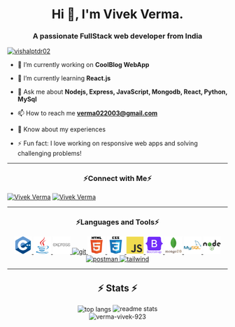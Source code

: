 <!-- <img align="right" src="https://visitor-badge.laobi.icu/badge?page_id=verma-vivek-923.verma-vivek-923" />

<h1 align="center">
    <img src="https://readme-typing-svg.herokuapp.com/?font=Righteous&size=35&center=true&vCenter=true&width=500&height=70&duration=4000&lines=Hi+There!+👋;+I'm+Vivek+Verma!;" />
</h1> -->
<h1 align="center">Hi 👋, I'm Vivek Verma.</h1>

<h3 align="center">A passionate FullStack web developer from <b>India</b></h3>
        <img src="https://mir-s3-cdn-cf.behance.net/project_modules/hd/06f21a161921919.63cd7887d0a70.gif" align="right" width="400" alt="" />
<p align="left"> <a href="https://twitter.com/vishalptdr02" target="blank"><img src="https://img.shields.io/twitter/follow/vishalptdr02?logo=twitter&style=for-the-badge" alt="vishalptdr02" /></a> </p>

- 🔭 I’m currently working on **CoolBlog WebApp**

- 🌱 I’m currently learning **React.js**

- 💬 Ask me about **Nodejs, Express, JavaScript, Mongodb, React, Python, MySql**

- 📫 How to reach me **verma022003@gmail.com**

- 📄 Know about my experiences

- ⚡ Fun fact: I love working on responsive web apps and solving challenging problems!

<hr>

<h3 align="center">⚡Connect with Me⚡</h3>
<p align="center">

<!-- <a href="https://twitter.com/vishalptdr02" target="blank"><img align="center" src="https://raw.githubusercontent.com/rahuldkjain/github-profile-readme-generator/master/src/images/icons/Social/twitter.svg" alt="vishalptdr02" height="30" width="40" />
</a> -->

<a href="https://www.linkedin.com/in/vivek-verma-v022003/" target="blank"><img align="center" src="https://raw.githubusercontent.com/rahuldkjain/github-profile-readme-generator/master/src/images/icons/Social/linked-in-alt.svg" alt="Vivek Verma" height="30" width="40" /></a> <a href="https://instagram.com/verma.vivek923" target="blank"><img align="center" src="https://raw.githubusercontent.com/rahuldkjain/github-profile-readme-generator/master/src/images/icons/Social/instagram.svg" alt="Vivek Verma" height="30" width="40" /></a>

</p>
<hr>
<h3 align="center">⚡Languages and Tools⚡</h3>

 <p align="center"> <a href="https://www.w3schools.com/cpp/" target="_blank" rel="noreferrer"> <img src="https://raw.githubusercontent.com/devicons/devicon/master/icons/cplusplus/cplusplus-original.svg" alt="cplusplus" width="40" height="40"/> </a>  <a href="https://www.java.com" target="_blank" rel="noreferrer"> <img src="https://raw.githubusercontent.com/devicons/devicon/master/icons/java/java-original.svg" alt="java" width="40" height="40"/> </a>   <a href="https://expressjs.com" target="_blank" rel="noreferrer"> <img src="https://raw.githubusercontent.com/devicons/devicon/master/icons/express/express-original-wordmark.svg" alt="express" width="40" height="40"/> </a>   <a href="https://git-scm.com/" target="_blank" rel="noreferrer"> <img src="https://www.vectorlogo.zone/logos/git-scm/git-scm-icon.svg" alt="git" width="40" height="40"/> </a>   <a href="https://www.w3.org/html/" target="_blank" rel="noreferrer"> <img src="https://raw.githubusercontent.com/devicons/devicon/master/icons/html5/html5-original-wordmark.svg" alt="html5" width="40" height="40"/> </a>  <a href="https://www.w3schools.com/css/" target="_blank" rel="noreferrer"> <img src="https://raw.githubusercontent.com/devicons/devicon/master/icons/css3/css3-original-wordmark.svg" alt="css3" width="40" height="40"/> </a>   <a href="https://developer.mozilla.org/en-US/docs/Web/JavaScript" target="_blank" rel="noreferrer"> <img src="https://raw.githubusercontent.com/devicons/devicon/master/icons/javascript/javascript-original.svg" alt="javascript" width="40" height="40"/> </a>
 <a href="https://getbootstrap.com" target="_blank" rel="noreferrer"> <img src="https://raw.githubusercontent.com/devicons/devicon/master/icons/bootstrap/bootstrap-plain-wordmark.svg" alt="bootstrap" width="40" height="40"/> </a>  <a href="https://www.mongodb.com/" target="_blank" rel="noreferrer"> <img src="https://raw.githubusercontent.com/devicons/devicon/master/icons/mongodb/mongodb-original-wordmark.svg" alt="mongodb" width="40" height="40"/> </a>  <a href="https://www.mysql.com/" target="_blank" rel="noreferrer"> <img src="https://raw.githubusercontent.com/devicons/devicon/master/icons/mysql/mysql-original-wordmark.svg" alt="mysql" width="40" height="40"/> </a> 
<a href="https://nodejs.org" target="_blank" rel="noreferrer"> <img src="https://raw.githubusercontent.com/devicons/devicon/master/icons/nodejs/nodejs-original-wordmark.svg" alt="nodejs" width="40" height="40"/> </a> 
<a href="https://postman.com" target="_blank" rel="noreferrer"> <img src="https://www.vectorlogo.zone/logos/getpostman/getpostman-icon.svg" alt="postman" width="40" height="40"/> </a> 
<a href="https://tailwindcss.com/" target="_blank" rel="noreferrer"> <img src="https://www.vectorlogo.zone/logos/tailwindcss/tailwindcss-icon.svg" alt="tailwind" width="40" height="40"/> </a> 

</p>

<hr>

<h2 align="center">⚡ Stats ⚡</h2>
<div align=center>
  <img width=325 align="center" src="https://github-readme-stats.vercel.app/api/top-langs/?username=verma-vivek-923&theme=dark&hide_border=false&include_all_commits=false&count_private=false&layout=compact" alt="top langs" />
 
  <img width=390 src="https://github-readme-stats.vercel.app/api?username=verma-vivek-923&theme=dark&hide_border=false&include_all_commits=false&count_private=false" alt="readme stats" />
  <br/>
<img width=390 src="https://github-readme-streak-stats.herokuapp.com/?user=verma-vivek-923&theme=dark&hide_border=false" alt="verma-vivek-923" alt="streak stats"/>


</div>
